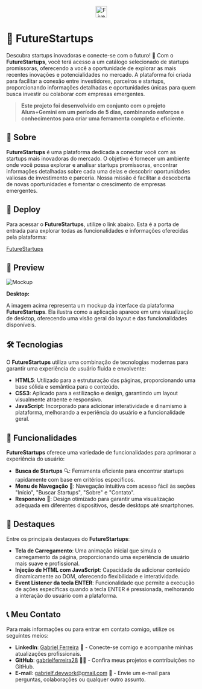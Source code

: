 <p align="center">
  <img src="https://github.com/user-attachments/assets/5dff5a6f-c6c1-488f-a36d-5048e7d3740e" alt="FiveCom Logo" width="30px">
</p>

# 🚀 FutureStartups

Descubra startups inovadoras e conecte-se com o futuro! 🌟 Com o **FutureStartups**, você terá acesso a um catálogo selecionado de startups promissoras, oferecendo a você a oportunidade de explorar as mais recentes inovações e potencialidades no mercado. A plataforma foi criada para facilitar a conexão entre investidores, parceiros e startups, proporcionando informações detalhadas e oportunidades únicas para quem busca investir ou colaborar com empresas emergentes.

> **Este projeto foi desenvolvido em conjunto com o projeto Alura+Gemini em um período de 5 dias, combinando esforços e conhecimentos para criar uma ferramenta completa e eficiente.**

## 📝 Sobre

**FutureStartups** é uma plataforma dedicada a conectar você com as startups mais inovadoras do mercado. O objetivo é fornecer um ambiente onde você possa explorar e analisar startups promissoras, encontrar informações detalhadas sobre cada uma delas e descobrir oportunidades valiosas de investimento e parceria. Nossa missão é facilitar a descoberta de novas oportunidades e fomentar o crescimento de empresas emergentes.

## 🚀 Deploy

Para acessar o **FutureStartups**, utilize o link abaixo. Esta é a porta de entrada para explorar todas as funcionalidades e informações oferecidas pela plataforma:

[FutureStartups](#) <!-- Substitua pelo link real da sua aplicação -->

## 📸 Preview

![Mockup](https://github.com/user-attachments/assets/9f7796ac-bdca-497b-8843-c03bb3a70b00)

**Desktop:**

A imagem acima representa um mockup da interface da plataforma **FutureStartups**. Ela ilustra como a aplicação aparece em uma visualização de desktop, oferecendo uma visão geral do layout e das funcionalidades disponíveis.

## 🛠️ Tecnologias

O **FutureStartups** utiliza uma combinação de tecnologias modernas para garantir uma experiência de usuário fluida e envolvente:

- **HTML5**: Utilizado para a estruturação das páginas, proporcionando uma base sólida e semântica para o conteúdo.
- **CSS3**: Aplicado para a estilização e design, garantindo um layout visualmente atraente e responsivo.
- **JavaScript**: Incorporado para adicionar interatividade e dinamismo à plataforma, melhorando a experiência do usuário e a funcionalidade geral.

## 🌟 Funcionalidades

**FutureStartups** oferece uma variedade de funcionalidades para aprimorar a experiência do usuário:

- **Busca de Startups** 🔍: Ferramenta eficiente para encontrar startups rapidamente com base em critérios específicos.
- **Menu de Navegação** 📑: Navegação intuitiva com acesso fácil às seções "Início", "Buscar Startups", "Sobre" e "Contato".
- **Responsivo** 📱: Design otimizado para garantir uma visualização adequada em diferentes dispositivos, desde desktops até smartphones.

## 🌟 Destaques

Entre os principais destaques do **FutureStartups**:

- **Tela de Carregamento**: Uma animação inicial que simula o carregamento da página, proporcionando uma experiência de usuário mais suave e profissional.
- **Injeção de HTML com JavaScript**: Capacidade de adicionar conteúdo dinamicamente ao DOM, oferecendo flexibilidade e interatividade.
- **Event Listener da tecla ENTER**: Funcionalidade que permite a execução de ações específicas quando a tecla ENTER é pressionada, melhorando a interação do usuário com a plataforma.

## 📞 Meu Contato

Para mais informações ou para entrar em contato comigo, utilize os seguintes meios:

- **LinkedIn**: [Gabriel Ferreira](https://www.linkedin.com/in/gabrielferreira) 💼 - Conecte-se comigo e acompanhe minhas atualizações profissionais.
- **GitHub**: [gabrielferreira28](https://github.com/gabrielferreira28) 🧑‍💻 - Confira meus projetos e contribuições no GitHub.
- **E-mail**: [gabrielf.devwork@gmail.com](mailto:gabrielf.devwork@gmail.com) 📩 - Envie um e-mail para perguntas, colaborações ou qualquer outro assunto.

